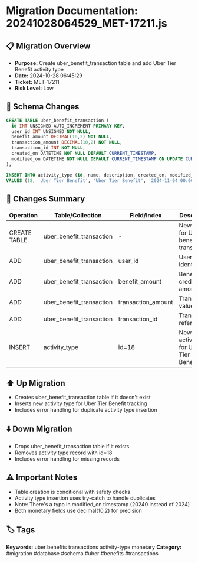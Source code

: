 # Migration Documentation: 20241028064529_MET-17211.js

## 📋 Migration Overview
- **Purpose:** Create uber_benefit_transaction table and add Uber Tier Benefit activity type
- **Date:** 2024-10-28 06:45:29
- **Ticket:** MET-17211
- **Risk Level:** Low

## 🔧 Schema Changes
```sql
CREATE TABLE uber_benefit_transaction (
  id INT UNSIGNED AUTO_INCREMENT PRIMARY KEY,
  user_id INT UNSIGNED NOT NULL,
  benefit_amount DECIMAL(10,2) NOT NULL,
  transaction_amount DECIMAL(10,2) NOT NULL,
  transaction_id INT NOT NULL,
  created_on DATETIME NOT NULL DEFAULT CURRENT_TIMESTAMP,
  modified_on DATETIME NOT NULL DEFAULT CURRENT_TIMESTAMP ON UPDATE CURRENT_TIMESTAMP
);

INSERT INTO activity_type (id, name, description, created_on, modified_on) 
VALUES (18, 'Uber Tier Benefit', 'Uber Tier Benefit', '2024-11-04 00:00:00', '20240-11-04 00:00:00');
```

## 📝 Changes Summary
| Operation | Table/Collection | Field/Index | Description |
|-----------|-----------------|-------------|-------------|
| CREATE TABLE | uber_benefit_transaction | - | New table for Uber benefit transactions |
| ADD | uber_benefit_transaction | user_id | User identifier |
| ADD | uber_benefit_transaction | benefit_amount | Benefit credit amount |
| ADD | uber_benefit_transaction | transaction_amount | Transaction value |
| ADD | uber_benefit_transaction | transaction_id | Transaction reference |
| INSERT | activity_type | id=18 | New activity type for Uber Tier Benefits |

## ⬆️ Up Migration
- Creates uber_benefit_transaction table if it doesn't exist
- Inserts new activity type for Uber Tier Benefit tracking
- Includes error handling for duplicate activity type insertion

## ⬇️ Down Migration
- Drops uber_benefit_transaction table if it exists
- Removes activity type record with id=18
- Includes error handling for missing records

## ⚠️ Important Notes
- Table creation is conditional with safety checks
- Activity type insertion uses try-catch to handle duplicates
- Note: There's a typo in modified_on timestamp (20240 instead of 2024)
- Both monetary fields use decimal(10,2) for precision

## 🏷️ Tags
**Keywords:** uber benefits transactions activity-type monetary
**Category:** #migration #database #schema #uber #benefits #transactions